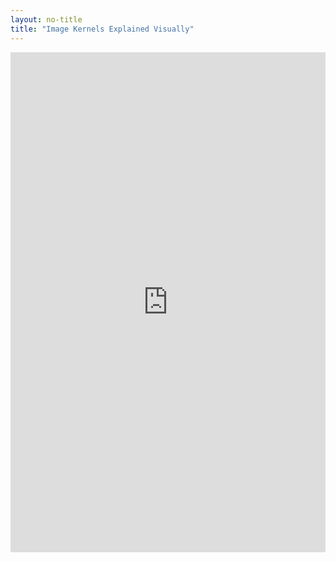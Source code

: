 ```yaml
---
layout: no-title
title: "Image Kernels Explained Visually"
---
```


<iframe
    src="https://setosa.io/ev/image-kernels/"
    width="100%"
    height="800px"
    style="border:none;">
</iframe>

